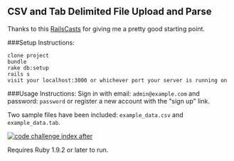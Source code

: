 ## CSV and Tab Delimited File Upload and Parse

Thanks to this <a href="http://railscasts.com/episodes/396-importing-csv-and-excel">RailsCasts</a> for giving me a pretty good starting point.


###Setup Instructions:
```
clone project
bundle
rake db:setup
rails s
visit your localhost:3000 or whichever port your server is running on
```

###Usage Instructions:
Sign in with email: `admin@example.com` and password: `password` or register a new account with the "sign up" link.

Two sample files have been included: `example_data.csv` and `example_data.tab`.

<a href='http://postimg.org/image/8dtq4wdkb/' target='_blank'><img src='http://s25.postimg.org/8dtq4wdkb/code_challenge_index_after.jpg' border='0' alt="code challenge index after" /></a>

Requires Ruby 1.9.2 or later to run.
